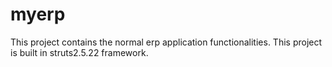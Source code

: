 # myerp
This project contains the normal erp application functionalities. This project is built in struts2.5.22 framework.
